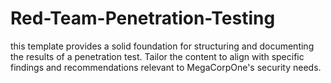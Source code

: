 # Red-Team-Penetration-Testing
this template provides a solid foundation for structuring and documenting the results of a penetration test. Tailor the content to align with specific findings and recommendations relevant to MegaCorpOne's security needs.
